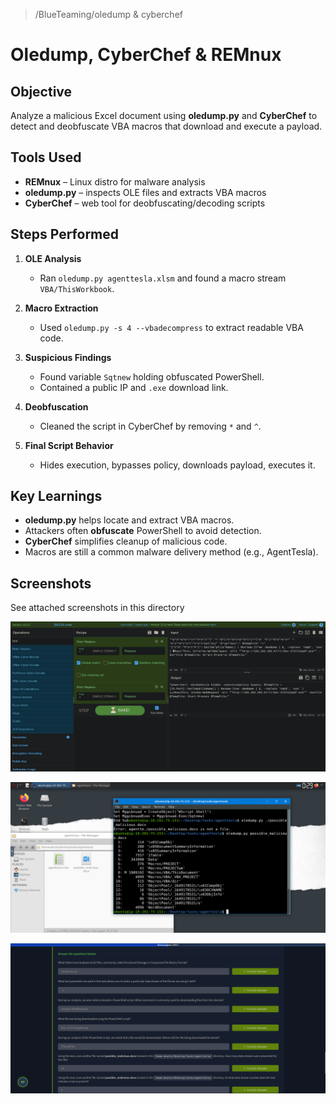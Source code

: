 > /BlueTeaming/oledump & cyberchef
# Oledump, CyberChef & REMnux

## Objective
Analyze a malicious Excel document using **oledump.py** and **CyberChef** to detect and deobfuscate VBA macros that download and execute a payload.

## Tools Used
- **REMnux** – Linux distro for malware analysis  
- **oledump.py** – inspects OLE files and extracts VBA macros  
- **CyberChef** – web tool for deobfuscating/decoding scripts  


## Steps Performed
1. **OLE Analysis**
   - Ran `oledump.py agenttesla.xlsm` and found a macro stream `VBA/ThisWorkbook`.

2. **Macro Extraction**
   - Used `oledump.py -s 4 --vbadecompress` to extract readable VBA code.

3. **Suspicious Findings**
   - Found variable `Sqtnew` holding obfuscated PowerShell.  
   - Contained a public IP and `.exe` download link.

4. **Deobfuscation**
   - Cleaned the script in CyberChef by removing `*` and `^`.  

5. **Final Script Behavior**
   - Hides execution, bypasses policy, downloads payload, executes it.

## Key Learnings
- **oledump.py** helps locate and extract VBA macros.  
- Attackers often **obfuscate** PowerShell to avoid detection.  
- **CyberChef** simplifies cleanup of malicious code.  
- Macros are still a common malware delivery method (e.g., AgentTesla).

## Screenshots
See attached screenshots in this directory

![](./Screenshot_20250824_052939.png)

![](./Screenshot_20250824_052948.png)

![](./Screenshot_20250824_052957.png)